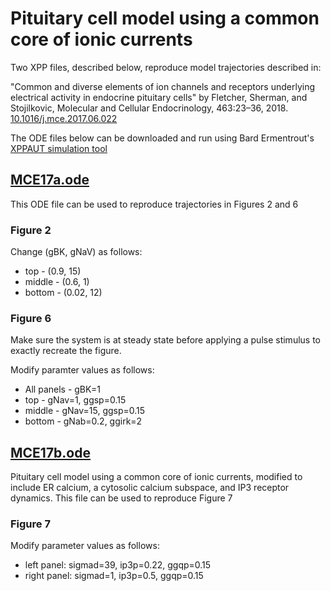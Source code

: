 # Pituitary cell model using a common core of ionic currents

Two XPP files, described below, reproduce model trajectories described in:

"Common and diverse elements of ion channels and receptors underlying electrical activity in endocrine pituitary cells" by Fletcher, Sherman, and Stojilkovic, Molecular and Cellular Endocrinology, 463:23–36, 2018. [10.1016/j.mce.2017.06.022](http://dx.doi.org/10.1016/j.mce.2017.06.022)

The ODE files below can be downloaded and run using Bard Ermentrout's [XPPAUT simulation tool](http://www.math.pitt.edu/~bard/xpp/xpp.html)

## [MCE17a.ode](https://artielbm.github.io/Models/Pituitary_MCE/MCE17a.ode)

This ODE file can be used to reproduce trajectories in Figures 2 and 6

### Figure 2

Change (gBK, gNaV) as follows:

- top - (0.9, 15)
- middle - (0.6, 1)
- bottom - (0.02, 12)

### Figure 6

Make sure the system is at steady state before applying a pulse stimulus to exactly recreate the figure.

Modify paramter values as follows:

- All panels - gBK=1
- top - gNav=1, ggsp=0.15
- middle - gNav=15, ggsp=0.15
- bottom - gNab=0.2, ggirk=2

## [MCE17b.ode](https://artielbm.github.io/Models/Pituitary_MCE/MCE17b.ode)

Pituitary cell model using a common core of ionic currents, modified to include ER calcium, a cytosolic calcium subspace, and IP3 receptor dynamics. This file can be used to reproduce Figure 7

### Figure 7

Modify parameter values as follows:

- left panel: sigmad=39, ip3p=0.22, ggqp=0.15
- right panel: sigmad=1, ip3p=0.5, ggqp=0.15
